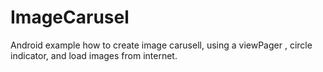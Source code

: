 # ImageCarusel
Android  example  how to create image carusell, using a viewPager , circle indicator,  and  load images from internet.
